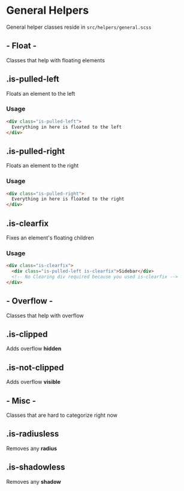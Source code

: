 # General Helpers
General helper classes reside in `src/helpers/general.scss`

## - Float -
Classes that help with floating elements

## .is-pulled-left
Floats an element to the left

### Usage
```html
<div class="is-pulled-left">
  Everything in here is floated to the left
</div>
```

## .is-pulled-right
Floats an element to the right

### Usage
```html
<div class="is-pulled-right">
  Everything in here is floated to the right
</div>
```

## .is-clearfix
Fixes an element's floating children

### Usage
```html
<div class="is-clearfix">
  <div class="is-pulled-left is-clearfix">Sidebar</div>
  <!-- No Clearing div required because you used is-clearfix -->
</div>
```

## - Overflow -
Classes that help with overflow

## .is-clipped
Adds overflow **hidden**

## .is-not-clipped
Adds overflow **visible**

## - Misc -
Classes that are hard to categorize right now

## .is-radiusless
Removes any **radius**

## .is-shadowless
Removes any **shadow**